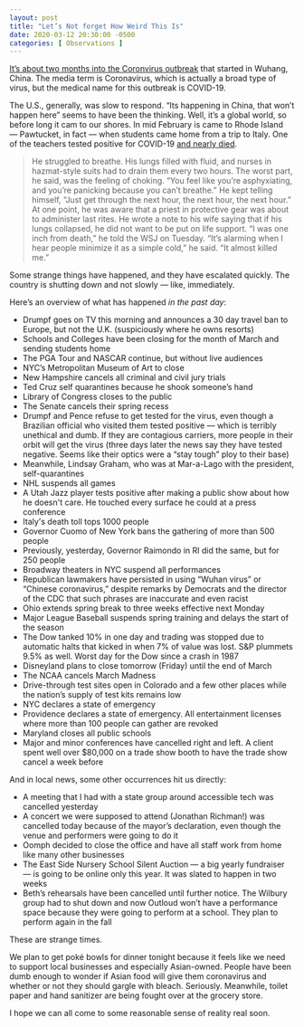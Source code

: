 ```yaml
---
layout: post
title: "Let’s Not forget How Weird This Is"
date: 2020-03-12 20:30:00 -0500
categories: [ Observations ]
---
```


[It’s about two months into the Coronvirus outbreak](https://www.nejm.org/doi/full/10.1056/NEJMoa2001191) that started in Wuhang, China. The media term is Coronavirus, which is actually a broad type of virus, but the medical name for this outbreak is COVID-19. 

The U.S., generally, was slow to respond. “Its happening in China, that won’t happen here” seems to have been the thinking. Well, it’s a global world, so before long it cam to our shores. In mid February is came to Rhode Island — Pawtucket, in fact — when students came home from a trip to Italy. One of the teachers tested positive for COVID-19 [and nearly died](https://www.providencejournal.com/news/20200310/first-confirmed-patient-in-ri-talks-about-surviving-coronavirus). 

> He struggled to breathe. His lungs filled with fluid, and nurses in hazmat-style suits had to drain them every two hours. The worst part, he said, was the feeling of choking. “You feel like you’re asphyxiating, and you’re panicking because you can’t breathe.” He kept telling himself, “Just get through the next hour, the next hour, the next hour.” At one point, he was aware that a priest in protective gear was about to administer last rites. He wrote a note to his wife saying that if his lungs collapsed, he did not want to be put on life support. “I was one inch from death,” he told the WSJ on Tuesday. “It’s alarming when I hear people minimize it as a simple cold,” he said. “It almost killed me.”

Some strange things have happened, and they have escalated quickly. The country is shutting down and not slowly — like, immediately. 

Here’s an overview of what has happened *in the past day*:

* Drumpf goes on TV this morning and announces a 30 day travel ban to Europe, but not the U.K. (suspiciously where he owns resorts)
* Schools and Colleges have been closing for the month of March and sending students home
* The PGA Tour and NASCAR continue, but without live audiences
* NYC’s Metropolitan Museum of Art to close
* New Hampshire cancels all criminal and civil jury trials
* Ted Cruz self quarantines because he shook someone’s hand
* Library of Congress closes to the public
* The Senate cancels their spring recess
* Drumpf and Pence refuse to get tested for the virus, even though a Brazilian official who visited them tested positive — which is terribly unethical and dumb. If they are contagious carriers, more people in their orbit will get the virus (three days later the news say they have tested negative. Seems like their optics were a “stay tough” ploy to their base)
* Meanwhile, Lindsay Graham, who was at Mar-a-Lago with the president, self-quarantines
* NHL suspends all games
* A Utah Jazz player tests positive after making a public show about how he doesn't care. He touched every surface he could at a press conference
* Italy's death toll tops 1000 people
* Governor Cuomo of New York bans the gathering of more than 500 people
* Previously, yesterday, Governor Raimondo in RI did the same, but for 250 people
* Broadway theaters in NYC suspend all performances
* Republican lawmakers have persisted in using “Wuhan virus” or “Chinese coronavirus,” despite remarks by Democrats and the director of the CDC that such phrases are inaccurate and even racist
* Ohio extends spring break to three weeks effective next Monday
* Major League Baseball suspends spring training and delays the start of the season
* The Dow tanked 10% in one day and trading was stopped due to automatic halts that kicked in when 7% of value was lost. S&P plummets 9.5% as well. Worst day for the Dow since a crash in 1987
* Disneyland plans to close tomorrow (Friday) until the end of March
* The NCAA cancels March Madness
* Drive-through test sites open in Colorado and a few other places while the nation’s supply of test kits remains low
* NYC declares a state of emergency
* Providence declares a state of emergency. All entertainment licenses where more than 100 people can gather are revoked
* Maryland closes all public schools
* Major and minor conferences have cancelled right and left. A client spent well over $80,000 on a trade show booth to have the trade show cancel a week before

And in local news, some other occurrences hit us directly:
* A meeting that I had with a state group around accessible tech was cancelled yesterday
* A concert we were supposed to attend (Jonathan Richman!) was cancelled today because of the mayor’s declaration, even though the venue and performers were going to do it
* Oomph decided to close the office and have all staff work from home like many other businesses
* The East Side Nursery School Silent Auction — a big yearly fundraiser — is going to be online only this year. It was slated to happen in two weeks
* Beth’s rehearsals have been cancelled until further notice. The Wilbury group had to shut down and now Outloud won’t have a performance space because they were going to perform at a school. They plan to perform again in the fall

These are strange times. 

We plan to get poké bowls for dinner tonight because it feels like we need to support local businesses and especially Asian-owned. People have been dumb enough to wonder if Asian food will give them coronavirus and whether or not they should gargle with bleach. Seriously. Meanwhile, toilet paper and hand sanitizer are being fought over at the grocery store. 

I hope we can all come to some reasonable sense of reality real soon. 
